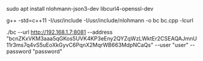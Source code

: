 sudo apt install nlohmann-json3-dev libcurl4-openssl-dev

g++ -std=c++11 -I/usr/include -I/usr/include/nlohmann -o bc bc.cpp -lcurl

./bc --url http://192.168.1.7:8081 --address "bcnZKxVKM3aaa5qGKos5UVK4KP3eEny2QYZqWzLWktEr2CSEAQAJmnU11r3ms7q4vS5uEoXkGyvC6PqnX2MqrWB663MdpNCaQs" --user "user" --password "password"
